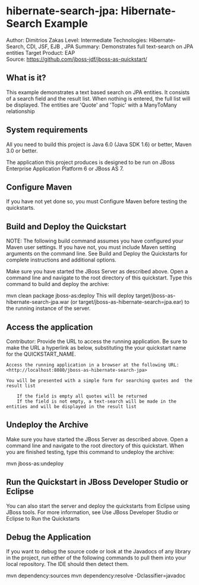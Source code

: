 hibernate-search-jpa: Hibernate-Search Example
========================
Author: Dimitrios Zakas 
Level: Intermediate
Technologies: Hibernate-Search, CDI, JSF, EJB , JPA 
Summary: Demonstrates full text-search on JPA entities 
Target Product: EAP  
Source: <https://github.com/jboss-jdf/jboss-as-quickstart/>

What is it?
-----------

This example demonstrates a text based search on JPA entities.
It consists of a search field and the result list.
When nothing is entered, the full list will be displayed.
The entities are 'Quote' and 'Topic' with a ManyToMany relationship


System requirements
-------------------

All you need to build this project is Java 6.0 (Java SDK 1.6) or better, Maven 3.0 or better.

The application this project produces is designed to be run on JBoss Enterprise Application Platform 6 or JBoss AS 7.

Configure Maven
---------------

If you have not yet done so, you must Configure Maven before testing the quickstarts.


Build and Deploy the Quickstart
-------------------------------

NOTE: The following build command assumes you have configured your Maven user settings. If you have not, you must include Maven setting arguments on the command line. See Build and Deploy the Quickstarts for complete instructions and additional options.

Make sure you have started the JBoss Server as described above.
Open a command line and navigate to the root directory of this quickstart.
Type this command to build and deploy the archive:

mvn clean package jboss-as:deploy
This will deploy target/jboss-as-hibernate-search-jpa.war (or target/jboss-as-hibernate-search=jpa.ear) to the running instance of the server.

Access the application
----------------------
Contributor: Provide the URL to access the running application. Be sure to make the URL a hyperlink as below, substituting the your quickstart name for the QUICKSTART_NAME.

    Access the running application in a browser at the following URL:  <http://localhost:8080/jboss-as-hibernate-search-jpa>

    You will be presented with a simple form for searching quotes and  the result list

        If the field is empty all quotes will be returned  
        If the field is not empty, a text-search will be made in the entities and will be displayed in the result list

Undeploy the Archive
--------------------

Make sure you have started the JBoss Server as described above.
Open a command line and navigate to the root directory of this quickstart.
When you are finished testing, type this command to undeploy the archive:

mvn jboss-as:undeploy

Run the Quickstart in JBoss Developer Studio or Eclipse
-------------------------------------------------------

You can also start the server and deploy the quickstarts from Eclipse using JBoss tools. For more information, see Use JBoss Developer Studio or Eclipse to Run the Quickstarts

Debug the Application
---------------------

If you want to debug the source code or look at the Javadocs of any library in the project, run either of the following commands to pull them into your local repository. The IDE should then detect them.

mvn dependency:sources
mvn dependency:resolve -Dclassifier=javadoc

